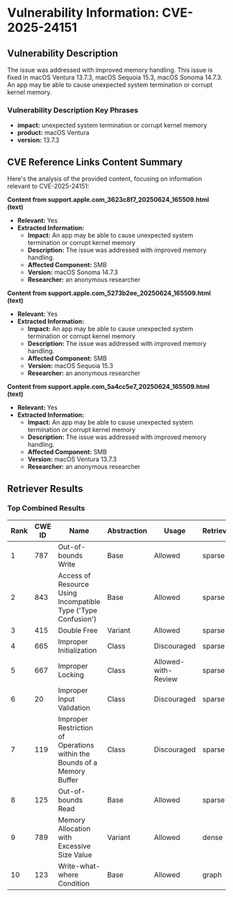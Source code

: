 # Vulnerability Information: CVE-2025-24151

## Vulnerability Description
The issue was addressed with improved memory handling. This issue is fixed in macOS Ventura 13.7.3, macOS Sequoia 15.3, macOS Sonoma 14.7.3. An app may be able to cause unexpected system termination or corrupt kernel memory.

### Vulnerability Description Key Phrases
- **impact:** unexpected system termination or corrupt kernel memory
- **product:** macOS Ventura
- **version:** 13.7.3

## CVE Reference Links Content Summary
Here's the analysis of the provided content, focusing on information relevant to CVE-2025-24151:

**Content from support.apple.com_3623c8f7_20250624_165509.html (text)**

*   **Relevant:** Yes
*   **Extracted Information:**
    *   **Impact:** An app may be able to cause unexpected system termination or corrupt kernel memory
    *   **Description:** The issue was addressed with improved memory handling.
    *   **Affected Component:** SMB
    *   **Version:** macOS Sonoma 14.7.3
    *   **Researcher:** an anonymous researcher

**Content from support.apple.com_5273b2ee_20250624_165509.html (text)**

*   **Relevant:** Yes
*   **Extracted Information:**
    *   **Impact:** An app may be able to cause unexpected system termination or corrupt kernel memory
    *   **Description:** The issue was addressed with improved memory handling.
    *   **Affected Component:** SMB
    *   **Version:** macOS Sequoia 15.3
    *   **Researcher:** an anonymous researcher

**Content from support.apple.com_5a4cc5e7_20250624_165509.html (text)**

*   **Relevant:** Yes
*   **Extracted Information:**
    *   **Impact:** An app may be able to cause unexpected system termination or corrupt kernel memory
    *   **Description:** The issue was addressed with improved memory handling.
    *   **Affected Component:** SMB
    *   **Version:** macOS Ventura 13.7.3
    *   **Researcher:** an anonymous researcher

## Retriever Results

### Top Combined Results

| Rank | CWE ID | Name | Abstraction | Usage  | Retrievers | Individual Scores |
|------|--------|------|-------------|-------|------------|-------------------|
| 1 | 787 | Out-of-bounds Write | Base | Allowed | sparse | 0.101 |
| 2 | 843 | Access of Resource Using Incompatible Type ('Type Confusion') | Base | Allowed | sparse | 0.090 |
| 3 | 415 | Double Free | Variant | Allowed | sparse | 0.087 |
| 4 | 665 | Improper Initialization | Class | Discouraged | sparse | 0.085 |
| 5 | 667 | Improper Locking | Class | Allowed-with-Review | sparse | 0.078 |
| 6 | 20 | Improper Input Validation | Class | Discouraged | sparse | 0.078 |
| 7 | 119 | Improper Restriction of Operations within the Bounds of a Memory Buffer | Class | Discouraged | sparse | 0.073 |
| 8 | 125 | Out-of-bounds Read | Base | Allowed | sparse | 0.069 |
| 9 | 789 | Memory Allocation with Excessive Size Value | Variant | Allowed | dense | 0.446 |
| 10 | 123 | Write-what-where Condition | Base | Allowed | graph | 0.003 |

